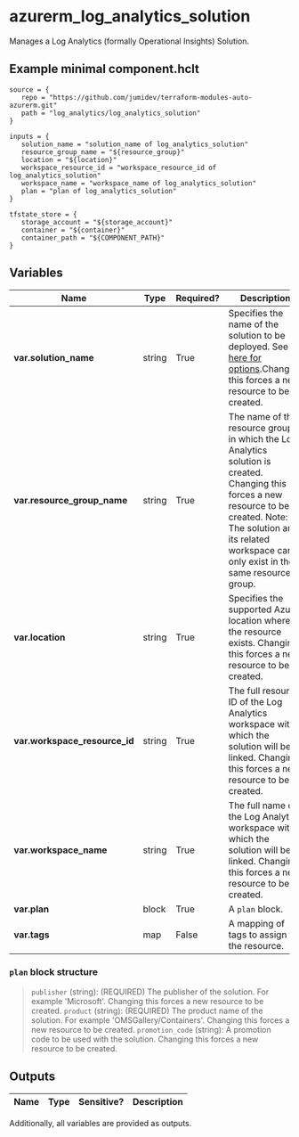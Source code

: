 # azurerm_log_analytics_solution

Manages a Log Analytics (formally Operational Insights) Solution.

## Example minimal component.hclt

```hcl
source = {
   repo = "https://github.com/jumidev/terraform-modules-auto-azurerm.git" 
   path = "log_analytics/log_analytics_solution" 
}

inputs = {
   solution_name = "solution_name of log_analytics_solution" 
   resource_group_name = "${resource_group}" 
   location = "${location}" 
   workspace_resource_id = "workspace_resource_id of log_analytics_solution" 
   workspace_name = "workspace_name of log_analytics_solution" 
   plan = "plan of log_analytics_solution" 
}

tfstate_store = {
   storage_account = "${storage_account}" 
   container = "${container}" 
   container_path = "${COMPONENT_PATH}" 
}

```

## Variables

| Name | Type | Required? |  Description |
| ---- | ---- | --------- |  ----------- |
| **var.solution_name** | string | True | Specifies the name of the solution to be deployed. See [here for options](https://docs.microsoft.com/azure/log-analytics/log-analytics-add-solutions).Changing this forces a new resource to be created. | 
| **var.resource_group_name** | string | True | The name of the resource group in which the Log Analytics solution is created. Changing this forces a new resource to be created. Note: The solution and its related workspace can only exist in the same resource group. | 
| **var.location** | string | True | Specifies the supported Azure location where the resource exists. Changing this forces a new resource to be created. | 
| **var.workspace_resource_id** | string | True | The full resource ID of the Log Analytics workspace with which the solution will be linked. Changing this forces a new resource to be created. | 
| **var.workspace_name** | string | True | The full name of the Log Analytics workspace with which the solution will be linked. Changing this forces a new resource to be created. | 
| **var.plan** | block | True | A `plan` block. | 
| **var.tags** | map | False | A mapping of tags to assign to the resource. | 

### `plan` block structure

>`publisher` (string): (REQUIRED) The publisher of the solution. For example 'Microsoft'. Changing this forces a new resource to be created.
>`product` (string): (REQUIRED) The product name of the solution. For example 'OMSGallery/Containers'. Changing this forces a new resource to be created.
>`promotion_code` (string): A promotion code to be used with the solution. Changing this forces a new resource to be created.



## Outputs

| Name | Type | Sensitive? | Description |
| ---- | ---- | --------- | --------- |

Additionally, all variables are provided as outputs.
